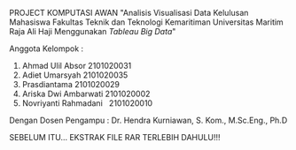 PROJECT KOMPUTASI AWAN 
"Analisis Visualisasi Data Kelulusan Mahasiswa Fakultas Teknik dan Teknologi Kemaritiman Universitas Maritim Raja Ali Haji Menggunakan _Tableau Big Data_"

Anggota Kelompok :
1. Ahmad Ulil Absor       2101020031
2. Adiet Umarsyah         2101020035
3. Prasdiantama           2101020029
4. Ariska Dwi Ambarwati   2101020002
5. Novriyanti Rahmadani   2101020010

Dengan Dosen Pengampu : Dr. Hendra Kurniawan, S. Kom., M.Sc.Eng., Ph.D

SEBELUM ITU...
EKSTRAK FILE RAR TERLEBIH DAHULU!!!



